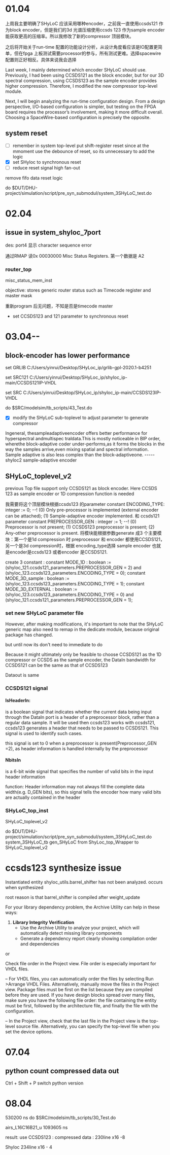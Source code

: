 # 01.04

上周我主要明确了SHyLoC 应该采用哪种encoder，之前我一直使用ccsds121 作为block encoder，但是我们的3d 光谱压缩使用ccsds 123 作为sample encoder 能获取更高的压缩率。所以我修改了新的compressor 顶层模块。

之后将开始关于run-time 配置的功能设计分析，从设计角度看应该是IO配置更简单，但在fpga 上板测试需要processor的参与，所有测试更难。选择spacewire 配置则正好相反。具体来说我会选择

Last week, I mainly determined which encoder SHyLoC should use. Previously, I had been using CCSDS121 as the block encoder, but for our 3D spectral compression, using CCSDS123 as the sample encoder provides higher compression. Therefore, I modified the new compressor top-level module.

Next, I will begin analyzing the run-time configuration design. From a design perspective, I/O-based configuration is simpler, but testing on the FPGA board requires the processor’s involvement, making it more difficult overall. Choosing a SpaceWire-based configuration is precisely the opposite.

## system reset

* [ ]  remember in system top-level put shift-register reset
  since at the mmoment use the debounce of reset, so its unnecessary to add the logic
* [X]  set SHyloc to synchronous reset
* [ ]  reduce reset signal high fan-out

remove fifo data reset logic

do $DUT/DHU-project/simulation/script/pre_syn_submodul/system_3SHyLoC_test.do

# 02.04

## issue in system_shyloc_7port

des: port4 显示 character sequence error

通过RMAP 读0x 00030000  Misc Status Registers.      第一个数据是 A2

### router_top

misc_status_mem_inst

objective: stores generic router status such as Timecode register and master mask

重新program 后无问题，不知是否是timecode master

- set CCSDS123 and 121 parameter  to synchronous reset

# 03.04--

## block-encoder has lower performance

set GRLIB C:/Users/yinrui/Desktop/SHyLoc\_ip/grlib-gpl-2020.1-b4251

set SRC121 C:/Users/yinrui/Desktop/SHyLoc\_ip/shyloc\_ip-main/CCSDS121IP-VHDL

set SRC C:/Users/yinrui/Desktop/SHyLoc\_ip/shyloc\_ip-main/CCSDS123IP-VHDL

do $SRC/modelsim/tb_scripts/43_Test.do

* [X]  modify the SHyLoC sub-toplevel to adjust parameter to generate compressor

Ingeneral, thesampleadaptiveencoder  offers better performance for hyperspectral andmultispec traldata.This is mostly noticeable in BIP order, wherethe  block-adaptive coder under-performs,as it forms the blocks  in the way the samples arrive,even mixing spatial and spectral  information. Sample adaptive is also less complex than the  block-adaptiveone. -----shyloc2 sample-adaptive encoder

## SHyLoC_toplevel_v2

previous Top file support only CCSDS121 as block encoder. Here CCSDS 123 as sample encoder or 1D compression function is needed

我需要将这个顶层模块根据ccsds123 的parameter   constant ENCODING\_TYPE: integer  := 0;      --! (0) Only pre-processor is implemented (external encoder can be attached); (1) Sample-adaptive encoder implemented. 和 ccsds121 parameter   constant PREPROCESSOR\_GEN : integer := 1;      --! (0) Preprocessor is not present; (1) CCSDS123 preprocessor is present; (2) Any-other preprocessor is present. 将模块能根据参数generate 成3 个主要模块：第一个是1d compression 时 preprocessor 和 encoder 都使用CCSDS121， 另一个是3d compression时，根据 encoding\_type选择 sample encoder 也就是encoder是ccsds123 或者encoder 是CCSDS121.

create 3 constant :
constant MODE_1D : boolean := (shyloc_121.ccsds121_parameters.PREPROCESSOR_GEN = 2) and
(shyloc_123.ccsds123_parameters.ENCODING_TYPE = 0);
constant MODE_3D_sample : boolean := (shyloc_123.ccsds123_parameters.ENCODING_TYPE = 1);
constant MODE_3D_EXTERNAL : boolean := (shyloc_123.ccsds123_parameters.ENCODING_TYPE = 0) and
(shyloc_121.ccsds121_parameters.PREPROCESSOR_GEN = 1);

### set new SHyLoC parameter file

However, after making modifications, it's important to note that the SHyLoC generic map also need to remap in the dedicate module, because original package has changed.

but until now its don't need to immediate to do

Because it might ultimately only be feasible to choose CCSDS121 as the 1D compressor or CCSDS as the sample encoder, the DataIn bandwidth for CCSDS121 can be the same as that of CCSDS123

Dataout is same

### CCSDS121 signal

#### IsHeaderIn:

is a boolean signal that indicates whether the current data being input through the DataIn port is a header of a preprocessor block, rather than a regular data sample. It will be used then ccsds123 works with ccsds121, ccsds123 generates a header that needs to be passed to CCSDS121. This signal is used to identify such cases.

this signal is set to 0 when a preprocessor is present(Preprocessor_GEN =2), as header information is handled internally by the preprocessor

#### NbitsIn

is a 6-bit wide signal that specifies the number of valid bits in the input header information

function: Header information may not always fill the complete data width(e.g. D_GEN bits), so this signal tells the encoder how many valid bits are actually contained in the header

### SHyLoC_top_inst

SHyLoC_toplevel_v2

do $DUT/DHU-project/simulation/script/pre_syn_submodul/system_3SHyLoC_test.do
system_3SHyLoC_tb
gen_SHyLoC from ShyLoc_top_Wrapper to SHyLoC_toplevel_v2

# ccsds123 synthesize issue

Instantiated entity shyloc\_utils.barrel\_shifter has not been analyzed.  occurs when synthesized

root reason is that barrel_shifter is compiled after weight_update

For your library dependency problem, the Archive Utility can help in these ways:

1. **Library Integrity Verification**
   * Use the Archive Utility to analyze your project, which will automatically detect missing library components
   * Generate a dependency report clearly showing compilation order and dependencies

or

Check file order in the Project view. File order is especially important for  VHDL files.

– For VHDL files, you can automatically order the files by selecting Run >Arrange VHDL Files. Alternatively, manually move the files in the  Project view. Package files must be first on the list because they are  compiled before they are used. If you have design blocks spread over  many files, make sure you have the following file order: the file  containing the entity must be first, followed by the architecture file, and  finally the file with the configuration.

– In the Project view, check that the last file in the Project view is the  top-level source file. Alternatively, you can specify the top-level file  when you set the device options.

# 07.04

## python count compressed data out

Ctrl + Shift + P switch python version

# 08.04

530200 ns  do $SRC/modelsim/tb_scripts/30_Test.do

airs_L16C16B21_u   1093605 ns

result: use CCSDS123 : compressed data : 230line x16 -8

Shyloc 234line x16 - 4
